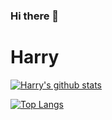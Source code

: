 ### Hi there 👋

# Harry

[![Harry's github stats](https://github-readme-stats.vercel.app/api?username=MoonSeong1000)](https://github.com/anuraghazra/github-readme-stats)

[![Top Langs](https://github-readme-stats.vercel.app/api/top-langs/?username=MoonSeong1000&layout=compact)](https://github.com/anuraghazra/github-readme-stats)
